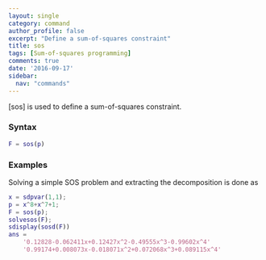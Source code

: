 ```yaml
---
layout: single
category: command
author_profile: false
excerpt: "Define a sum-of-squares constraint"
title: sos
tags: [Sum-of-squares programming]
comments: true
date: '2016-09-17'
sidebar:
  nav: "commands"
---
```


[sos] is used to define a sum-of-squares constraint.

### Syntax

````matlab
F = sos(p)
````

### Examples
Solving a simple SOS problem and extracting the decomposition is done as

````matlab
x = sdpvar(1,1);
p = x^8+x^7+1;
F = sos(p);
solvesos(F);
sdisplay(sosd(F))
ans =
    '0.12828-0.062411x+0.12427x^2-0.49555x^3-0.99602x^4'
    '0.99174+0.008073x-0.018071x^2+0.072068x^3+0.089115x^4'
````
